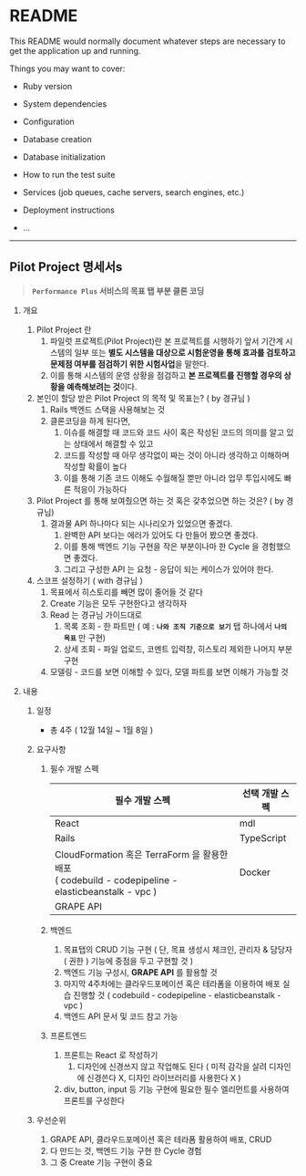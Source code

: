 # README

This README would normally document whatever steps are necessary to get the
application up and running.

Things you may want to cover:

* Ruby version

* System dependencies

* Configuration

* Database creation

* Database initialization

* How to run the test suite

* Services (job queues, cache servers, search engines, etc.)

* Deployment instructions

* ...

---

## Pilot Project 명세서s

> **`Performance Plus` 서비스의 목표 탭 부분 클론 코딩**

1. 개요

   1. Pilot Project 란
      1. 파일럿 프로젝트(Pilot Project)란 본 프로젝트를 시행하기 앞서 기간계 시스템의 일부 또는 **별도 시스템을 대상으로
         시험운영을 통해 효과를 검토하고 문제점 여부를 점검하기 위한 시험사업**을 말한다.
      2. 이를 통해 시스템의 운영 상황을 점검하고 **본 프로젝트를 진행할 경우의 상황을 예측해보려는 것**이다.
   2. 본인이 할당 받은 Pilot Project 의 목적 및 목표는? ( by 경규님 )
      1. Rails 백엔드 스택을 사용해보는 것
      2. 클론코딩을 하게 된다면,
         1. 이슈를 해결할 때 코드와 코드 사이 혹은 작성된 코드의 의미를 알고 있는 상태에서 해결할 수 있고
         2. 코드를 작성할 때 아무 생각없이 짜는 것이 아니라 생각하고 이해하며 작성할 확률이 높다
         3. 이를 통해 기존 코드 이해도 수월해질 뿐만 아니라 업무 투입시에도 빠른 적응이 가능하다
   3. Pilot Project 를 통해 보여줬으면 하는 것 혹은 갖추었으면 하는 것은? ( by 경규님)
      1. 결과물 API 하나마다 되는 시나리오가 있었으면 좋겠다.
         1. 완벽한 API 보다는 에러가 있어도 다 만들어 봤으면 좋겠다.
         2. 이를 통해 백엔드 기능 구현을 작은 부분이나마 한 Cycle 을 경험했으면 좋겠다.
         3. 그리고 구성한 API 는 요청 - 응답이 되는 케이스가 있어야 한다.
   4. 스코프 설정하기 ( with 경규님 )
      1. 목표에서 히스토리를 빼면 많이 줄어들 것 같다
      2. Create 기능은 모두 구현한다고 생각하자
      3. Read 는 경규님 가이드대로
         1. 목록 조회 - 한 파트만 ( 예 : **`나와 조직 기준으로 보기`** 탭 하나에서 **`나의 목표`** 만 구현)
         2. 상세 조회 - 파일 업로드, 코멘트 입력창, 히스토리 제외한 나머지 부분 구현
      4. 모델링 - 코드를 보면 이해할 수 있다, 모델 파트를 보면 이해가 가능할 것

2. 내용

   1. 일정

      * 총 4주 ( 12월 14일 ~ 1월 8일 )

   2. 요구사항

      1. 필수 개발 스펙

         | 필수 개발 스펙                                               | 선택 개발 스펙 |
         | ------------------------------------------------------------ | -------------- |
         | React                                                        | mdl            |
         | Rails                                                        | TypeScript     |
         | CloudFormation 혹은 TerraForm 을 활용한 배포<br />( codebuild - codepipeline - elasticbeanstalk - vpc ) | Docker         |
         | GRAPE API                                                    |                |

      2. 백엔드

         1. 목표탭의 CRUD 기능 구현 ( 단, 목표 생성시 체크인, 관리자 & 담당자 ( 권한 ) 기능에 중점을 두고 구현할 것 )
         2. 백엔드 기능 구성시, **GRAPE API** 를 활용할 것
         3. 마지막 4주차에는 클라우드포메이션 혹은 테라폼을 이용하여 배포 실습 진행할 것 ( codebuild - codepipeline - elasticbeanstalk - vpc )
         4. 백엔드 API 문서 및 코드 참고 가능

      3. 프론트엔드

         1. 프론트는 React 로 작성하기
            1. 디자인에 신경쓰지 않고 작업해도 된다
               ( 미적 감각을 살려 디자인에 신경쓴다 X, 디자인 라이브러리를 사용한다 X )
         2. div, button, input 등 기능 구현에 필요한 필수 엘리먼트를 사용하여 프론트를 구성한다

   3. 우선순위

      1. GRAPE API, 클라우드포메이션 혹은 테라폼 활용하여 배포, CRUD
      2. 다 만드는 것, 백엔드 기능 구현 한 Cycle 경험
      3. 그 중 Create 기능 구현이 중요

